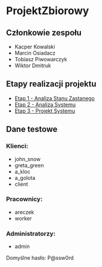 # ProjektZbiorowy

## Członkowie zespołu
* Kacper Kowalski
* Marcin Osiadacz
* Tobiasz Piwowarczyk
* Wiktor Dmitruk

## Etapy realizacji projektu
* [Etap 1 - Analiza Stanu Zastanego](./Documentation/Etap_01_FINAL.pdf)
* [Etap 2 - Analiza Systemu](./Documentation/Etap_02_FINAL_v2.pdf)
* [Etap 3 - Projekt Systemu](./Documentation/Etap_03_FINAL.pdf)

## Dane testowe

### Klienci:
* john_snow
* greta_green
* a_kloc
* a_golota
* client

### Pracownicy:
* areczek
* worker

### Administratorzy:
* admin

Domyślne hasło: P@ssw0rd